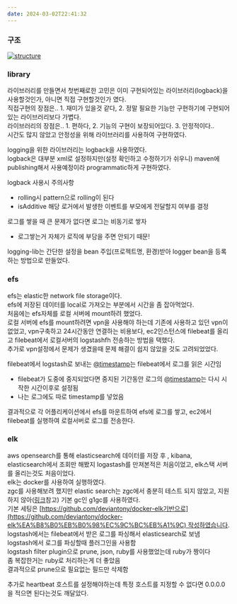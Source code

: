 ```yaml
---
date: 2024-03-02T22:41:32
---
```

### 구조

[![structure](https://user-images.githubusercontent.com/58648988/259431652-79424eda-d632-47e7-9f1e-a981c288b49f.png)](https://user-images.githubusercontent.com/58648988/259431652-79424eda-d632-47e7-9f1e-a981c288b49f.png)

### library

라이브러리를 만들면서 첫번째로한 고민은 이미 구현되어있는 라이브러리(logback)을 사용할것인가, 아니면 직접 구현할것인가 였다.  
직접구현의 장점은.. 1. 재미가 있을것 같다, 2. 정말 필요한 기능만 구현하기에 구현되어있는 라이브러리보다 가볍다.  
라이브러리의 장점은.. 1. 편하다, 2. 기능의 구현이 보장되어있다. 3. 안정적이다..  
시간도 많지 않았고 안정성을 위해 라이브러리를 사용하여 구현하였다.

logging을 위한 라이브러리는 logback을 사용하였다.  
logback은 대부분 xml로 설정하지만(설정 확인하고 수정하기가 쉬우니) maven에 publishing해서 사용예정이라 programmatic하게 구현하였다.

logback 사용시 주의사항

- rolling시 pattern으로 rolling이 된다
- isAdditive 해당 로거에서 발생한 이벤트를 부모에게 전달할지 여부를 결정

로그를 쌓을 때 큰 문제가 없다면 로그는 비동기로 쌓자

- 로그쌓는거 자체가 로직에 부담을 주면 안되기 때문!

logging-lib는 간단한 설정을 bean 주입(프로젝트명, 환경)받아 logger bean을 등록하는 방법으로 만들었다.

### efs

efs는 elastic한 network file storage이다.  
efs에 저장된 데이터를 local로 가져오는 부분에서 시간을 좀 잡아먹었다.  
처음에는 efs자체를 로컬 서버에 mount하려 했었다.  
로컬 서버에 efs를 mount하려면 vpn을 사용해야 하는데 기존에 사용하고 있던 vpn이 없었고, vpn구축하고 24시간동안 연결하는 비용보다, ec2인스턴스에 filebeat를 올리고 filebeat에서 로컬서버의 logstashfh 전송하는 방법을 택했다.  
추가로 vpn설정에서 문제가 생겼을때 문제 해결이 쉽지 않았을 것도 고려되었었다.

filebeat에서 logstash로 보내는 [@timestamp](https://github.com/timestamp)는 filebeat에서 로그를 읽은 시간임

- filebeat가 도중에 중지되었다면 중지된 기간동안 로그의 [@timestamp](https://github.com/timestamp)는 다시 시작한 시간이후로 설정됨
- 나는 로그에도 따로 timestamp를 넣었음

결과적으로 각 어플리케이션에서 efs를 마운트하여 efs에 로그를 쌓고, ec2에서 filebeat를 실행하여 로컬서버로 로그를 전송한다.

### elk

aws opensearch를 통해 elasticsearch에 데이터를 저장 후 , kibana, elasticsearch에서 조회만 해봤지 logastash를 만져본적은 처음이었고, elk스택 서버를 올리는것도 처음이었다.  
elk는 docker를 사용하여 실행하였다.  
zgc를 사용해보려 했지만 elastic search는 zgc에서 충분히 테스트 되지 않았고, 지원하지 않아([링크](https://github.com/elastic/elasticsearch/issues/58989)참고) 기본 gc인 g1gc를 사용하였다.  
기본 세팅은 [https://github.com/deviantony/docker-elk기반으로](https://github.com/deviantony/docker-elk%EA%B8%B0%EB%B0%98%EC%9C%BC%EB%A1%9C) 작성하였습니다.  
logstash에서는 filebeat에서 받은 로그를 파싱해서 elasticsearch로 보냄  
logstash에서 로그를 파싱할때 플러그인을 사용함  
logstash filter plugin으로 prune, json, ruby를 사용했었는데 ruby가 짱이다  
좀 복잡한거는 ruby로 처리하는게 더 좋았음  
결과적으로 prune으로 필요없는 필드만 삭제함

추가로 heartbeat 호스트를 설정해야하는데 특정 호스트를 지정할 수 없다면 0.0.0.0을 적으면 된다는것도 깨달았다.